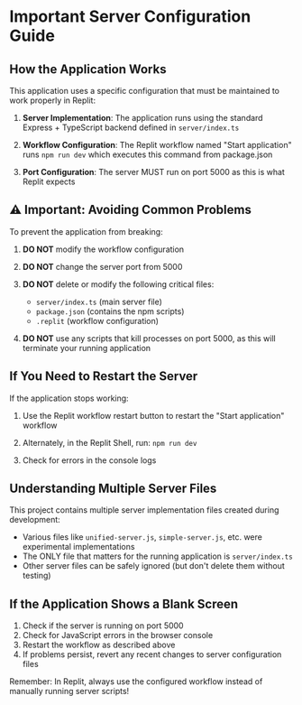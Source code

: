 # Important Server Configuration Guide

## How the Application Works

This application uses a specific configuration that must be maintained to work properly in Replit:

1. **Server Implementation**: The application runs using the standard Express + TypeScript backend defined in `server/index.ts`

2. **Workflow Configuration**: The Replit workflow named "Start application" runs `npm run dev` which executes this command from package.json

3. **Port Configuration**: The server MUST run on port 5000 as this is what Replit expects

## ⚠️ Important: Avoiding Common Problems

To prevent the application from breaking:

1. **DO NOT** modify the workflow configuration 

2. **DO NOT** change the server port from 5000

3. **DO NOT** delete or modify the following critical files:
   - `server/index.ts` (main server file)
   - `package.json` (contains the npm scripts)
   - `.replit` (workflow configuration)

4. **DO NOT** use any scripts that kill processes on port 5000, as this will terminate your running application

## If You Need to Restart the Server

If the application stops working:

1. Use the Replit workflow restart button to restart the "Start application" workflow

2. Alternately, in the Replit Shell, run: `npm run dev`

3. Check for errors in the console logs

## Understanding Multiple Server Files

This project contains multiple server implementation files created during development:
- Various files like `unified-server.js`, `simple-server.js`, etc. were experimental implementations
- The ONLY file that matters for the running application is `server/index.ts`
- Other server files can be safely ignored (but don't delete them without testing)

## If the Application Shows a Blank Screen

1. Check if the server is running on port 5000
2. Check for JavaScript errors in the browser console
3. Restart the workflow as described above
4. If problems persist, revert any recent changes to server configuration files

Remember: In Replit, always use the configured workflow instead of manually running server scripts!